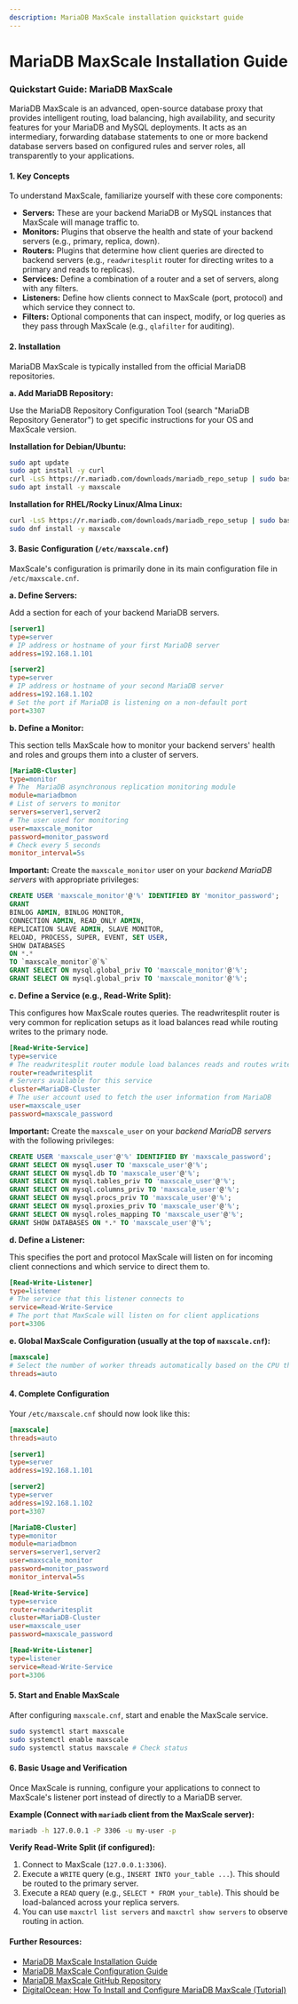```yaml
---
description: MariaDB MaxScale installation quickstart guide
---
```


# MariaDB MaxScale Installation Guide

### Quickstart Guide: MariaDB MaxScale

MariaDB MaxScale is an advanced, open-source database proxy that provides intelligent routing, load balancing, high availability, and security features for your MariaDB and MySQL deployments. It acts as an intermediary, forwarding database statements to one or more backend database servers based on configured rules and server roles, all transparently to your applications.

#### 1. Key Concepts

To understand MaxScale, familiarize yourself with these core components:

* **Servers:** These are your backend MariaDB or MySQL instances that MaxScale will manage traffic to.
* **Monitors:** Plugins that observe the health and state of your backend servers (e.g., primary, replica, down).
* **Routers:** Plugins that determine how client queries are directed to backend servers (e.g., `readwritesplit` router for directing writes to a primary and reads to replicas).
* **Services:** Define a combination of a router and a set of servers, along with any filters.
* **Listeners:** Define how clients connect to MaxScale (port, protocol) and which service they connect to.
* **Filters:** Optional components that can inspect, modify, or log queries as they pass through MaxScale (e.g., `qlafilter` for auditing).

#### 2. Installation

MariaDB MaxScale is typically installed from the official MariaDB repositories.

**a. Add MariaDB Repository:**

Use the MariaDB Repository Configuration Tool (search "MariaDB Repository Generator") to get specific instructions for your OS and MaxScale version.

**Installation for Debian/Ubuntu:**

```bash
sudo apt update
sudo apt install -y curl
curl -LsS https://r.mariadb.com/downloads/mariadb_repo_setup | sudo bash
sudo apt install -y maxscale
```

**Installation for RHEL/Rocky Linux/Alma Linux:**

```bash
curl -LsS https://r.mariadb.com/downloads/mariadb_repo_setup | sudo bash
sudo dnf install -y maxscale
```

#### 3. Basic Configuration (`/etc/maxscale.cnf`)

MaxScale's configuration is primarily done in its main configuration file in `/etc/maxscale.cnf`.

**a. Define Servers:**

Add a section for each of your backend MariaDB servers.

```ini
[server1]
type=server
# IP address or hostname of your first MariaDB server
address=192.168.1.101

[server2]
type=server
# IP address or hostname of your second MariaDB server
address=192.168.1.102
# Set the port if MariaDB is listening on a non-default port
port=3307
```

**b. Define a Monitor:**

This section tells MaxScale how to monitor your backend servers' health and roles and groups them into a cluster of servers.

```ini
[MariaDB-Cluster]
type=monitor
# The  MariaDB asynchronous replication monitoring module
module=mariadbmon
# List of servers to monitor
servers=server1,server2
# The user used for monitoring
user=maxscale_monitor
password=monitor_password
# Check every 5 seconds
monitor_interval=5s
```

**Important:** Create the `maxscale_monitor` user on your _backend MariaDB servers_ with appropriate privileges:

```sql
CREATE USER 'maxscale_monitor'@'%' IDENTIFIED BY 'monitor_password';
GRANT 
BINLOG ADMIN, BINLOG MONITOR, 
CONNECTION ADMIN, READ_ONLY ADMIN,
REPLICATION SLAVE ADMIN, SLAVE MONITOR,
RELOAD, PROCESS, SUPER, EVENT, SET USER,
SHOW DATABASES
ON *.* 
TO `maxscale_monitor`@`%`
GRANT SELECT ON mysql.global_priv TO 'maxscale_monitor'@'%';
GRANT SELECT ON mysql.global_priv TO 'maxscale_monitor'@'%';
```

**c. Define a Service (e.g., Read-Write Split):**

This configures how MaxScale routes queries. The readwritesplit router is very common for replication setups as it load balances read while routing writes to the primary node.

```ini
[Read-Write-Service]
type=service
# The readwritesplit router module load balances reads and routes writes to the primary node
router=readwritesplit
# Servers available for this service
cluster=MariaDB-Cluster
# The user account used to fetch the user information from MariaDB
user=maxscale_user
password=maxscale_password
```

**Important:** Create the `maxscale_user` on your _backend MariaDB servers_ with the following privileges:

```sql
CREATE USER 'maxscale_user'@'%' IDENTIFIED BY 'maxscale_password';
GRANT SELECT ON mysql.user TO 'maxscale_user'@'%';
GRANT SELECT ON mysql.db TO 'maxscale_user'@'%';
GRANT SELECT ON mysql.tables_priv TO 'maxscale_user'@'%';
GRANT SELECT ON mysql.columns_priv TO 'maxscale_user'@'%';
GRANT SELECT ON mysql.procs_priv TO 'maxscale_user'@'%';
GRANT SELECT ON mysql.proxies_priv TO 'maxscale_user'@'%';
GRANT SELECT ON mysql.roles_mapping TO 'maxscale_user'@'%';
GRANT SHOW DATABASES ON *.* TO 'maxscale_user'@'%';
```

**d. Define a Listener:**

This specifies the port and protocol MaxScale will listen on for incoming client connections and which service to direct them to.

```ini
[Read-Write-Listener]
type=listener
# The service that this listener connects to
service=Read-Write-Service
# The port that MaxScale will listen on for client applications
port=3306
```

**e. Global MaxScale Configuration (usually at the top of `maxscale.cnf`):**

```ini
[maxscale]
# Select the number of worker threads automatically based on the CPU thread count
threads=auto
```

#### 4. Complete Configuration

Your `/etc/maxscale.cnf` should now look like this:

```ini
[maxscale]
threads=auto

[server1]
type=server
address=192.168.1.101

[server2]
type=server
address=192.168.1.102
port=3307

[MariaDB-Cluster]
type=monitor
module=mariadbmon
servers=server1,server2
user=maxscale_monitor
password=monitor_password
monitor_interval=5s

[Read-Write-Service]
type=service
router=readwritesplit
cluster=MariaDB-Cluster
user=maxscale_user
password=maxscale_password

[Read-Write-Listener]
type=listener
service=Read-Write-Service
port=3306
```

#### 5. Start and Enable MaxScale

After configuring `maxscale.cnf`, start and enable the MaxScale service.

```bash
sudo systemctl start maxscale
sudo systemctl enable maxscale
sudo systemctl status maxscale # Check status
```

#### 6. Basic Usage and Verification

Once MaxScale is running, configure your applications to connect to MaxScale's listener port instead of directly to a MariaDB server.

**Example (Connect with `mariadb` client from the MaxScale server):**

```bash
mariadb -h 127.0.0.1 -P 3306 -u my-user -p
```

**Verify Read-Write Split (if configured):**

1. Connect to MaxScale (`127.0.0.1:3306`).
2. Execute a `WRITE` query (e.g., `INSERT INTO your_table ...`). This should be routed to the primary server.
3. Execute a `READ` query (e.g., `SELECT * FROM your_table`). This should be load-balanced across your replica servers.
4. You can use `maxctrl list servers` and `maxctrl show servers` to observe routing in action.

#### Further Resources:

* [MariaDB MaxScale Installation Guide](https://www.google.com/search?q=https://mariadb.com/docs/maxscale/latest/install/\&authuser=1)
* [MariaDB MaxScale Configuration Guide](https://www.google.com/search?q=https://mariadb.com/docs/maxscale/latest/config/\&authuser=1)
* [MariaDB MaxScale GitHub Repository](https://github.com/mariadb-corporation/MaxScale)
* [DigitalOcean: How To Install and Configure MariaDB MaxScale (Tutorial)](https://www.google.com/search?q=https://www.digitalocean.com/community/tutorials/how-to-install-and-configure-mariadb-maxscale-on-ubuntu-22-04\&authuser=1)
